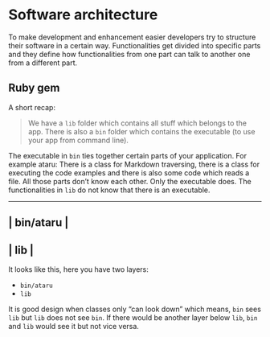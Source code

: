 # Software architecture

To make development and enhancement easier developers try to structure their software in a certain way. 
Functionalities get divided into specific parts and they define how functionalities from one part can talk to another
one from a different part.

## Ruby gem
A short recap:
> We have a `lib` folder which contains all stuff which belongs to the app. There is also a `bin` folder which contains the executable (to use your app from command line). 

The executable in `bin` ties together certain parts of your application. For example ataru:
There is a class for Markdown traversing, there is a class for executing the code examples and there is also some code which reads a file. 
All those parts don’t know each other. Only the executable does. The functionalities in `lib` do not know that there is an executable.


-----------------------------------------
| 							bin/ataru 							|
-----------------------------------------
| 							lib	   		 							|
-----------------------------------------

It looks like this, here you have two layers:
- `bin/ataru`
- `lib`

It is good design when classes only “can look down” which means, `bin` sees `lib` but `lib` does not see `bin`. 
If there would be another layer below `lib`, `bin` and `lib` would see it but not vice versa.
